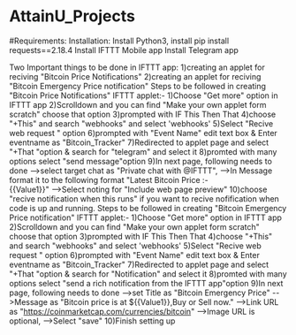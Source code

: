 # AttainU_Projects
#Requirements:
Installation:
    Install Python3,
    install pip install requests==2.18.4 
    Install IFTTT Mobile app
    Install Telegram app

Two Important things to be done in IFTTT app:
    1)creating an applet for reciving "Bitcoin Price Notifications"
    2)creating an applet for reciving "Bitcoin Emergency Price notification"
Steps to be followed in creating "Bitcoin Price Notifications" IFTTT applet:-
    1)Choose "Get more" option in IFTTT app
    2)Scrolldown and you can find "Make your own applet form scratch" choose that option
    3)prompted with IF This Then That
    4)choose "+This" and search "webhooks"  and select 'webhooks'
    5)Select "Recive web request " option
    6)prompted with "Event Name" edit text box & Enter eventname as "Bitcoin_Tracker"
    7)Redirected to applet page and select "+That "option & search for "telegram" and select it 
    8)promted with many options select "send message"option
    9)In next page, following needs to done
        -->select target chat as "Private chat with @IFTTT",
        -->In Message format it to the following format
                "Latest Bitcoin Price :-<br>
                {{Value1}}"
        -->Select noting for "Include web page preview"
    10)choose "recive notification when this runs" if you want to recive nofification when code is up and running.
Steps to be followed in creating "Bitcoin Emergency Price notification" IFTTT applet:-
    1)Choose "Get more" option in IFTTT app
    2)Scrolldown and you can find "Make your own applet form scratch" choose that option
    3)prompted with IF This Then That
    4)choose "+This" and search "webhooks"  and select 'webhooks'
    5)Select "Recive web request " option
    6)prompted with "Event Name" edit text box & Enter eventname as "Bitcoin_Tracker"
    7)Redirected to applet page and select "+That "option & search for "Notification" and select it 
    8)promted with many options select "send a rich notification from the IFTTT app"option
    9)In next page, following needs to done
            -->set Title as "Bitcoin Emergency Price"
            -->Message as 
            "Bitcoin price is at ${{Value1}},Buy or Sell now."
            -->Link URL as "https://coinmarketcap.com/currencies/bitcoin"
            -->Image URL is optional,
            -->Select "save"
    10)Finish setting up
